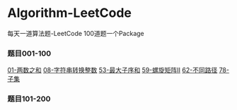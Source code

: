 # Algorithm-LeetCode
每天一道算法题-LeetCode
100道题一个Package<br/>

### 题目001-100<br/>
  [01-两数之和](https://github.com/ryjflysky/Algorithm-LeetCode/blob/master/algorithm/src/main/java/leetcode/sequence001To100/Solution01.java)
  [08-字符串转换整数](https://github.com/ryjflysky/Algorithm-LeetCode/blob/master/algorithm/src/main/java/leetcode/sequence001To100/Solution08.java)
  [53-最大子序和](https://github.com/ryjflysky/Algorithm-LeetCode/blob/master/algorithm/src/main/java/leetcode/sequence001To100/Solution53.java)
  [59-螺旋矩阵II](https://github.com/ryjflysky/Algorithm-LeetCode/blob/master/algorithm/src/main/java/leetcode/sequence001To100/Solution59.java)
  [62-不同路径](https://github.com/ryjflysky/Algorithm-LeetCode/blob/master/algorithm/src/main/java/leetcode/sequence001To100/Solution62.java)
  [78-子集](https://github.com/ryjflysky/Algorithm-LeetCode/blob/master/algorithm/src/main/java/leetcode/sequence001To100/Solution78.java)
### 题目101-200
